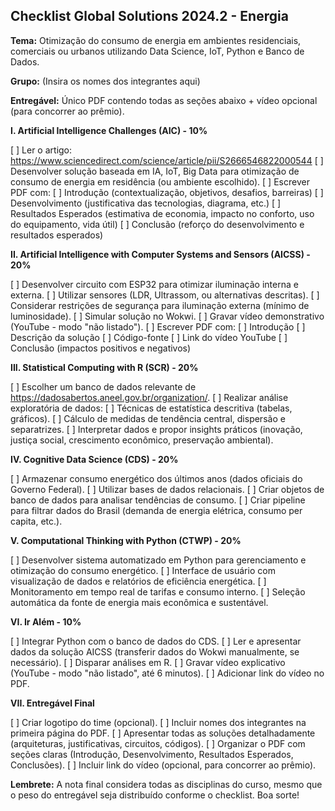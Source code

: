 ## Checklist Global Solutions 2024.2 - Energia

**Tema:** Otimização do consumo de energia em ambientes residenciais, comerciais ou urbanos utilizando Data Science, IoT, Python e Banco de Dados.

**Grupo:**  (Insira os nomes dos integrantes aqui)

**Entregável:** Único PDF contendo todas as seções abaixo + vídeo opcional (para concorrer ao prêmio).

**I. Artificial Intelligence Challenges (AIC) - 10%**

[ ] Ler o artigo: <https://www.sciencedirect.com/science/article/pii/S2666546822000544>
[ ] Desenvolver solução baseada em IA, IoT, Big Data para otimização de consumo de energia em residência (ou ambiente escolhido).
[ ] Escrever PDF com:
    [ ] Introdução (contextualização, objetivos, desafios, barreiras)
    [ ] Desenvolvimento (justificativa das tecnologias, diagrama, etc.)
    [ ] Resultados Esperados (estimativa de economia, impacto no conforto, uso do equipamento, vida útil)
    [ ] Conclusão (reforço do desenvolvimento e resultados esperados)


**II. Artificial Intelligence with Computer Systems and Sensors (AICSS) - 20%**

[ ] Desenvolver circuito com ESP32 para otimizar iluminação interna e externa.
[ ] Utilizar sensores (LDR, Ultrassom, ou alternativas descritas).
    [ ] Considerar restrições de segurança para iluminação externa (mínimo de luminosidade).
[ ] Simular solução no Wokwi.
[ ] Gravar vídeo demonstrativo (YouTube - modo "não listado").
[ ] Escrever PDF com:
    [ ] Introdução
    [ ] Descrição da solução
    [ ] Código-fonte
    [ ] Link do vídeo YouTube
    [ ] Conclusão (impactos positivos e negativos)


**III. Statistical Computing with R (SCR) - 20%**

[ ] Escolher um banco de dados relevante de <https://dadosabertos.aneel.gov.br/organization/>.
[ ] Realizar análise exploratória de dados:
    [ ] Técnicas de estatística descritiva (tabelas, gráficos).
    [ ] Cálculo de medidas de tendência central, dispersão e separatrizes.
[ ] Interpretar dados e propor insights práticos (inovação, justiça social, crescimento econômico, preservação ambiental).


**IV. Cognitive Data Science (CDS) - 20%**

[ ] Armazenar consumo energético dos últimos anos (dados oficiais do Governo Federal).
[ ] Utilizar bases de dados relacionais.
[ ] Criar objetos de banco de dados para analisar tendências de consumo.
[ ] Criar pipeline para filtrar dados do Brasil (demanda de energia elétrica, consumo per capita, etc.).


**V. Computational Thinking with Python (CTWP) - 20%**

[ ] Desenvolver sistema automatizado em Python para gerenciamento e otimização do consumo energético.
[ ] Interface de usuário com visualização de dados e relatórios de eficiência energética.
[ ] Monitoramento em tempo real de tarifas e consumo interno.
[ ] Seleção automática da fonte de energia mais econômica e sustentável.


**VI. Ir Além - 10%**

[ ] Integrar Python com o banco de dados do CDS.
[ ] Ler e apresentar dados da solução AICSS (transferir dados do Wokwi manualmente, se necessário).
[ ] Disparar análises em R.
[ ] Gravar vídeo explicativo (YouTube - modo "não listado", até 6 minutos).
[ ] Adicionar link do vídeo no PDF.


**VII. Entregável Final**

[ ] Criar logotipo do time (opcional).
[ ] Incluir nomes dos integrantes na primeira página do PDF.
[ ] Apresentar todas as soluções detalhadamente (arquiteturas, justificativas, circuitos, códigos).
[ ] Organizar o PDF com seções claras (Introdução, Desenvolvimento, Resultados Esperados, Conclusões).
[ ] Incluir link do vídeo (opcional, para concorrer ao prêmio).


**Lembrete:**  A nota final considera todas as disciplinas do curso, mesmo que o peso do entregável seja distribuído conforme o checklist.  Boa sorte!
